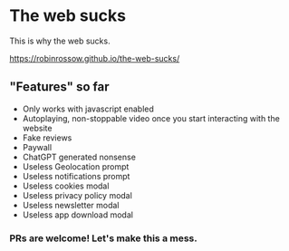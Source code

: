 # The web sucks
This is why the web sucks.

https://robinrossow.github.io/the-web-sucks/

## "Features" so far
- Only works with javascript enabled
- Autoplaying, non-stoppable video once you start interacting with the website
- Fake reviews
- Paywall
- ChatGPT generated nonsense
- Useless Geolocation prompt
- Useless notifications prompt
- Useless cookies modal
- Useless privacy policy modal
- Useless newsletter modal
- Useless app download modal

### PRs are welcome! Let's make this a mess.
